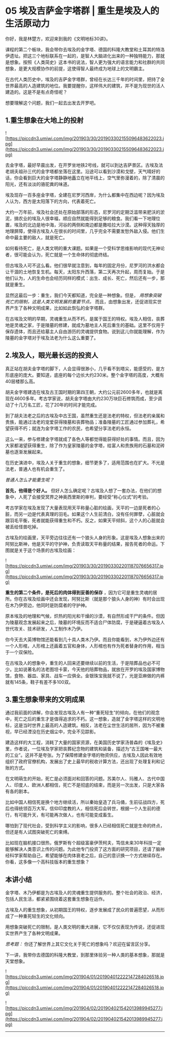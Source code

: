 # 05 埃及吉萨金字塔群 | 重生是埃及人的生活原动力

你好，我是林楚方，欢迎来到我的《文明地标30讲》。

课程的第二个板块，我会带你去埃及的金字塔、德国的科隆大教堂和土耳其的特洛伊遗址。把这三个地标联系在一起的，是智人大脑进化出来的一种独特能力，那就是想象。按照《人类简史》这本书的说法，智人更为强大的语言能力和社群的共同想象，是更大规模协作的前提，这使得智人最终成为地球上的文明霸主。

在古代人类历史中，埃及的吉萨金字塔群，曾经在长达三千年的时间里，把持了全世界最高的人造建筑的地位。我要提醒你，这样伟大的建筑，并不是为现世的活人建造的。这是不是有点奇怪呢？

想要理解这个问题，我们一起去出发去开罗吧。

## 1.重生想象在大地上的投射

![https://piccdn3.umiwi.com/img/201903/30/201903302155096483622023.jpg](https://piccdn3.umiwi.com/img/201903/30/201903302155096483622023.jpg)

去金字塔，最好早晨出发，在开罗坐地铁2号线，就可以到达吉萨景区。古埃及法老胡夫祖孙三代的金字塔都坐落在这里。沿途可以看到沙漠和戈壁，天气晴好的话，你会看到巨大的金字塔静静地矗立在地平线上，空气里弥漫着的，除了清晨的阳光，还有淡淡的骆驼粪的味道。

埃及现存一百多座金字塔，全建在尼罗河西岸，为什么都集中在西边呢？因为埃及人认为，西方是太阳落下的方向，代表着死亡。

大约一万年前，埃及社会还处在原始部落的形态，尼罗河的定期泛滥带来肥沃的淤泥，搞农业的埃及人很幸福，顺应自然就能得到足够的粮食。我们看一下地理位置，埃及的北边是地中海，河谷的两侧和南边都是撒哈拉大沙漠。这种得天独厚的地理屏障，使得古埃及人在很长的时间里，几乎完全不需要发愁外敌入侵。他们生命中最主要的敌人，就是死亡。

如何看待死亡，是人类文明的重大课题。如果是一个受科学思维影响的现代无神论者，很可能会认为，死亡就是一个生命体的彻底终结。

但古埃及人可不这么看。他们很早就注意到，每年的固定月份，尼罗河的洪水都会让干涸的土地恢复生机。每天，太阳东升西落，第二天再次升起，周而复始。于是他们认为，人的生命也会经历同样的模式：出生、成长、死亡，然后还有一步，那就是重生。

显然这最后一步：重生，我们今天都知道，完全是一种想象。但是， *用想象突破死亡的限制，这是人类文明发展的重要节点。* 而且，由想象出发，还促进现实世界产生了各种文明成果，比如如此恢弘的金字塔群。

在古埃及文明的早期，灵魂重生从而不朽，是属于国王的特权。埃及人相信，丧葬地是灵魂之家，于是陵墓的修建，就成为墓地主人死后重生的基础。这里不仅用于保存遗体，而且还给墓主人自由游历的灵魂提供食物。说到这儿你就能理解，作为陵墓的金字塔对于埃及法老为什么这么重要了。

## 2.埃及人，眼光最长远的投资人

真正站在胡夫金字塔的脚下，人会显得很渺小，几乎看不到塔尖，能感受的，是方形底座的庞大。要知道，底座的每个边长大约230米。整个金字塔的高度，大概有40层楼那么高。

胡夫金字塔建造在埃及古王国时期的第四王朝，大约公元前2600多年，也就是离现在4600多年。考古学家说，胡夫金字塔由大约230万块巨石修筑而成，至少调动了十几万名工匠，花了20年的时间才能完成。

到了胡夫法老之后的古埃及中古王国，虽然重生还是法老的特权，但法老的亲属和贵族，能通过法老的宠爱获得陵墓和丧葬物品；准备陵墓的工匠通过参加葬礼，希望获得不朽；就连为金字塔工作的农民，也希望分享法老的永恒。

这么一来，参与修建金字塔就成了各色人等都觉得能获得好处的事情。而且，因为大家都渴望获得重生，除了作为皇家陵墓的金字塔，给富人和贵族用的石墓和泥砖墓也逐渐发展起来。

在历史演进中，埃及人关于重生的想象，细节更多了，适用范围也在扩大。不光是法老，普通人也有机会重生了。

 *普通人怎么才能重生呢？*

 **首先，他得是个好人。** 但好人怎么确定呢？古埃及人想了一套办法，在他们的想象中，人死了会接受冥界之神奥西里斯的审判，要经受“称心仪式”的考验。

考古学家在埃及发现了大量表现用天平称量心脏的绘画，天平的一边是死者的心脏，而另一边是代表真理的羽毛。如果这个人生前清白，没有任何罪孽，心脏就会跟羽毛平衡，死者就能获得重生和不朽。反之，如果天平倾斜，这个人的心脏就会被丢给怪兽吃掉。

古埃及的绘画里，天平旁边往往还有一个狼头人身的形象。这是埃及人想象出来的阿努比斯神，他是天平的守护神，负责读取天平称量的结果，报告死者的命运。下图就是关于这个场景的古埃及绘画：

![https://piccdn3.umiwi.com/img/201903/30/201903302201187076656317.jpg](https://piccdn3.umiwi.com/img/201903/30/201903302201187076656317.jpg)

 **重生的第二个条件，是死后的肉体得到妥善的保存** ，因为它可是重生灵魂的居所。你在古埃及绘画中还会发现，阿努比斯（就是那个狼头人身的神）有时会出现在木乃伊旁边，他同时是防腐者的守护神。

原本埃及的地理和气候，炽热的阳光和干燥的沙漠，有自然形成干尸的条件。但因为陵墓观念发展起来之后，陵墓的环境反而不适合尸体防腐，于是硬逼着古埃及人世代攻关、技术研发，人工制作木乃伊。

你今天去大英博物馆还能看到几十具人类木乃伊。而且你能看到，木乃伊外边还有一个人形棺，人形棺上还画着五官和身体，人形棺也有作为死者替身的作用，相当于一个双保险。

在古埃及人的想象中，重生的人回来还要继续以前的生活，于是陪葬品也必不可少。比如说著名的法老图坦卡蒙，今天他的陪葬物品，就放在开罗的埃及国家博物馆，食物、器皿、家具、战车一应俱全。金银珠宝我就不说了，光是亚麻做的内裤就有145条，鞋子有差不多100双。

## 3.重生想象带来的文明成果

通过我前面的讲解，你会发现古埃及人有一种“重死轻生”的倾向，在他们的观念中，死亡之后的重生才是值得追求的不朽。这一想象，造就了金字塔这样的文明地标，这是当时世界上最高的人造建筑。相反，法老在尘世生活的居所，因为不被重视，早已经湮没在历史烟尘中，完全不见踪影。

建造这样的大工程，消耗了大量的国家资源，在美国历史学家汤普森的《埃及史》里，作者说，一位埃及学家把丧葬纪念物的建筑和装备，描述为“古王国唯一最大的工业”。这并不是夸张。为了保障修建金字塔的物资供应，古埃及人因此有效地组织了政府官僚机构，发展出了史上最早的税收计算方法，还出现了处理复利和记账的方式。

在文明萌生的开始，死亡是必须面对和回答的问题。苏美尔人、玛雅人、古代中国人、印度人、欧洲人都相信，死亡不是彻底的结束，而是另一次出发，只是大家各有各的剧本。

比如中国人相信死是换个地方继续活，所以秦始皇造了兵马俑，生前征战四方，死后也得统领百万大军。信仰印度教的人，相信死后会转世，根据一个人生前的德行，有可能升天，有可能再次做人，也有可能变成畜生。 

哪怕到了现代社会，受到科学主义的影响，很多人已经相信死亡就是生命的终点，但还是有人试图突破死亡的束缚。

比如现在脑机接口很热，俄罗斯有个超级富豪伊茨柯夫，笃信未来30年科技一定能够解决人类意识上传的问题。为此他专门投资了这方面的研究项目，还请了脑神经科学家帮助自己，希望能够在肉体衰老之后，自己的意识换一个方式继续存在。你看，这多像一个高科技版本的重生想象？

## 本讲小结

金字塔、木乃伊都是为古埃及人的灵魂重生提供服务的。整个社会的政治、经济，包括人民生活，都紧紧围绕着这套重生想象在运作。

古埃及人的重生想象，从初期国王的特权，逐步发展成了民众的普遍愿望，从而形成了一种重死轻生的文化倾向。

用想象突破死亡的限制，是人类文明的重大进展，它不仅仅表现为传说，还促进现实世界产生了各种文明成果。

 *思考题：* 你还了解世界上其它文化关于死亡的想象吗？欢迎在留言区分享。

下一讲，我带你去德国的科隆大教堂，到那里体验另一种人类的基本想象，那就是天堂想象。

![https://piccdn3.umiwi.com/img/201904/01/201904012222147284026518.jpg](https://piccdn3.umiwi.com/img/201904/01/201904012222147284026518.jpg)

![https://piccdn3.umiwi.com/img/201904/02/201904021542013989945277.jpg](https://piccdn3.umiwi.com/img/201904/02/201904021542013989945277.jpg)

---
